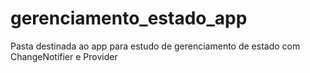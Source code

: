 # gerenciamento_estado_app

Pasta destinada ao app para estudo de gerenciamento de estado com ChangeNotifier e Provider
